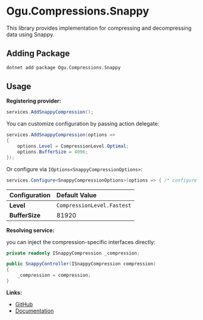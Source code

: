 # Ogu.Compressions.Snappy

This library provides implementation for compressing and decompressing data using Snappy.

## Adding Package

```bash
dotnet add package Ogu.Compressions.Snappy
```

## Usage

**Registering provider:**

```csharp
services.AddSnappyCompression();
```

You can customize configuration by passing action delegate:

```csharp
services.AddSnappyCompression(options =>
{
    options.Level = CompressionLevel.Optimal;
    options.BufferSize = 4096;
});
```

Or configure via `IOptions<SnappyCompressionOptions>`:

```csharp
services.Configure<SnappyCompressionOptions>(options => { /* configure here */ });
```

| Configuration | Default Value |
|:--------------|:--------------|
| **Level** | `CompressionLevel.Fastest` |
| **BufferSize** | 81920 |

**Resolving service:**

you can inject the compression-specific interfaces directly:

```csharp
private readonly ISnappyCompression _compression;

public SnappyController(ISnappyCompression compression)
{
    _compression = compression;
}
```

**Links:**
- [GitHub](https://github.com/ogulcanturan/Ogu.Compressions)
- [Documentation](https://github.com/ogulcanturan/Ogu.Compressions#readme)
